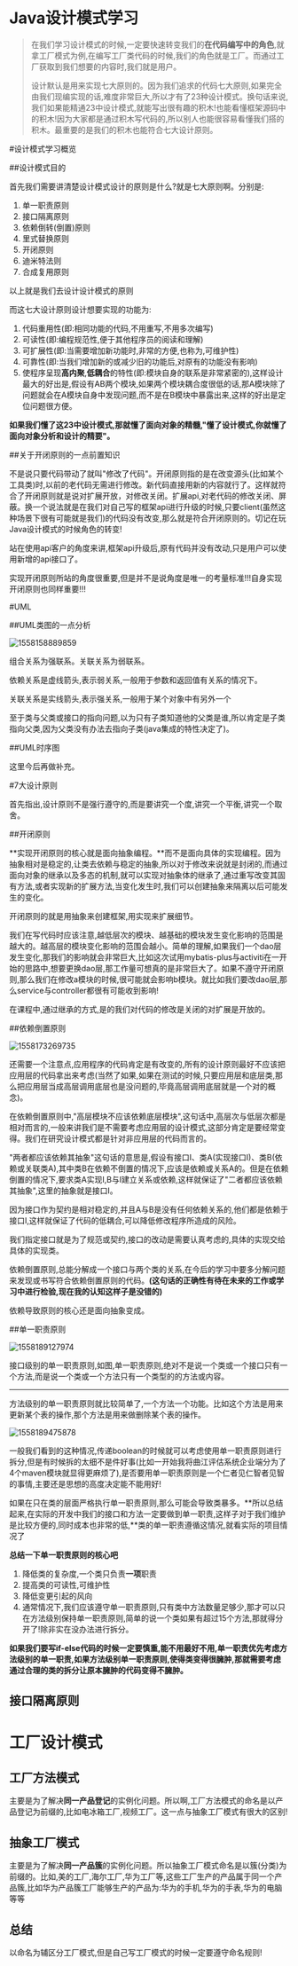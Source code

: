 # Java设计模式学习
> 在我们学习设计模式的时候,一定要快速转变我们的**在代码编写中的角色**,就拿工厂模式为例,在编写工厂类代码的时候,我们的角色就是工厂。而通过工厂获取到我们想要的内容时,我们就是用户。
>
> 设计默认是用来实现七大原则的。因为我们追求的代码七大原则,如果完全由我们现编实现的话,难度非常巨大,所以才有了23种设计模式。换句话来说,我们如果能精通23中设计模式,就能写出很有趣的积木!也能看懂框架源码中的积木!因为大家都是通过积木写代码的,所以别人也能很容易看懂我们搭的积木。最重要的是我们的积木也能符合七大设计原则。

#设计模式学习概览

##设计模式目的

首先我们需要讲清楚设计模式设计的原则是什么?就是七大原则啊。分别是:

1. 单一职责原则
2. 接口隔离原则
3. 依赖倒转(倒置)原则
4. 里式替换原则
5. 开闭原则
6. 迪米特法则
7. 合成复用原则

以上就是我们去设计设计模式的原则

而这七大设计原则设计想要实现的功能为:

1. 代码重用性(即:相同功能的代码,不用重写,不用多次编写)
2. 可读性(即:编程规范性,便于其他程序员的阅读和理解)
3. 可扩展性(即:当需要增加新功能时,非常的方便,也称为,可维护性)
4. 可靠性(即:当我们增加新的或减少旧的功能后,对原有的功能没有影响)
5. 使程序呈现**高内聚**,**低耦合**的特性(即:模块自身的联系是非常紧密的),这样设计最大的好出是,假设有AB两个模块,如果两个模块耦合度很低的话,那A模块除了问题就会在A模块自身中发现问题,而不是在B模块中暴露出来,这样的好出是定位问题很方便。

**如果我们懂了这23中设计模式,那就懂了面向对象的精髓,"懂了设计模式,你就懂了面向对象分析和设计的精要"。**

##关于开闭原则的一点前置知识

不是说只要代码带动了就叫"修改了代码"。开闭原则指的是在改变源头(比如某个工具类)时,以前的老代码无需进行修改。新代码直接用新的内容就行了。这样就符合了开闭原则就是说对扩展开放，对修改关闭。扩展api,对老代码的修改关闭、屏蔽。换一个说法就是在我们对自己写的框架api进行升级的时候,只要client(虽然这种场景下很有可能就是我们)的代码没有改变,那么就是符合开闭原则的。切记在玩Java设计模式的时候角色的转变!

站在使用api客户的角度来讲,框架api升级后,原有代码并没有改动,只是用户可以使用新增的api接口了。

实现开闭原则所站的角度很重要,但是并不是说角度是唯一的考量标准!!!自身实现开闭原则也同样重要!!!

#UML

##UML类图的一点分析

![1558158889859](assets/1558158889859.png)

组合关系为强联系。关联关系为弱联系。

依赖关系是虚线箭头,表示弱关系,一般用于参数和返回值有关系的情况下。

关联关系是实线箭头,表示强关系,一般用于某个对象中有另外一个

至于类与父类或接口的指向问题,以为只有子类知道他的父类是谁,所以肯定是子类指向父类,因为父类没有办法去指向子类(java集成的特性决定了)。

##UML时序图

这里今后再做补充。

#7大设计原则

首先指出,设计原则不是强行遵守的,而是要讲究一个度,讲究一个平衡,讲究一个取舍。

##开闭原则

**实现开闭原则的核心就是面向抽象编程。**而不是面向具体的实现编程。因为抽象相对是稳定的,让类去依赖与稳定的抽象,所以对于修改来说就是封闭的,而通过面向对象的继承以及多态的机制,就可以实现对抽象体的继承了,通过重写改变其固有方法,或者实现新的扩展方法,当变化发生时,我们可以创建抽象来隔离以后可能发生的变化。

开闭原则的就是用抽象来创建框架,用实现来扩展细节。

我们在写代码时应该注意,越低层次的模块、越基础的模块发生变化影响的范围是越大的。越高层的模块变化影响的范围会越小。简单的理解,如果我们一个dao层发生变化,那我们的影响就会非常巨大,比如这次试用mybatis-plus与activiti在一开始的思路中,想要更换dao层,那工作量可想真的是非常巨大了。如果不遵守开闭原则,那么我们在修改a模块的时候,很可能就会影响b模块。就比如我们要改dao层,那么service与controller都很有可能收到影响!

在课程中,通过继承的方式,是的我们对代码的修改是关闭的对扩展是开放的。

##依赖倒置原则

![1558173269735](assets/1558173269735.png)

还需要一个注意点,应用程序的代码肯定是有改变的,所有的设计原则最好不应该把应用层的代码拿出来考虑(当然了如果,如果在测试的时候,只要应用层和底层类,那么把应用层当成高层调用底层也是没问题的,毕竟高层调用底层就是一个对的概念)。

在依赖倒置原则中,"高层模块不应该依赖底层模块",这句话中,高层次与低层次都是相对而言的,一般来讲我们是不需要考虑应用层的设计模式,这部分肯定是要经常变得。我们在研究设计模式都是针对非应用层的代码而言的。

"两者都应该依赖其抽象"这句话的意思是,假设有接口I、类A(实现接口I)、类B(依赖或关联类A),其中类B在依赖不倒置的情况下,应该是依赖或关系A的。但是在依赖倒置的情况下,要求类A实现I,B与I建立关系或依赖,这样就保证了"二者都应该依赖其抽象",这里的抽象就是接口I。

因为接口作为契约是相对稳定的,并且A与B是没有任何依赖关系的,他们都是依赖于接口I,这样就保证了代码的低耦合,可以降低修改程序所造成的风险。

我们指定接口就是为了规范或契约,接口的改动是需要认真考虑的,具体的实现交给具体的实现类。

依赖倒置原则,总能分解成一个接口与两个类的关系,在今后的学习中要多分解问题来发现或书写符合依赖倒置原则的代码。**(这句话的正确性有待在未来的工作或学习中进行检验,现在我的认知这样子是没错的)**

依赖导致原则的核心还是面向抽象变成。

##单一职责原则

![1558189127974](assets/1558189127974.png)

接口级别的单一职责原则,如图,单一职责原则,绝对不是说一个类或一个接口只有一个方法,而是说一个类或一个方法只有一个类型的的方法或内容。

---

方法级别的单一职责原则就比较简单了,一个方法一个功能。比如这个方法是用来更新某个表的操作,那个方法是用来做删除某个表的操作。

![1558189475878](assets/1558189475878.png)

一般我们看到的这种情况,传递boolean的时候就可以考虑使用单一职责原则进行拆分,但是有时候拆的太细不是件好事(比如一开始我将曲江评估系统企业端分为了4个maven模块就显得更麻烦了),是否要用单一职责原则是一个仁者见仁智者见智的事情,主要还是思想的高度决定能不能用好!

如果在只在类的层面严格执行单一职责原则,那么可能会导致类暴多。**所以总结起来,在实际的开发中我们的接口和方法一定要做到单一职责,这样子对于我们维护是比较方便的,同时成本也非常的低,**类的单一职责遵循这情况,就看实际的项目情况了

**总结一下单一职责原则的核心吧**

1. 降低类的复杂度,一个类只负责**一项**职责
2. 提高类的可读性,可维护性
3. 降低变更引起的风向
4. 通常情况下,我们应该遵守单一职责原则,只有类中方法数量足够少,那才可以只在方法级别保持单一职责原则,简单的说一个类如果有超过15个方法,那就得分开了!除非实在没办法进行拆分。

**如果我们要写if-else代码的时候一定要慎重,能不用最好不用,单一职责优先考虑方法级别的单一职责,如果方法级别单一职责原则,使得类变得很臃肿,那就需要考虑通过合理的类的拆分让原本臃肿的代码变得不臃肿。**

## 接口隔离原则

# 工厂设计模式

## 工厂方法模式

主要是为了解决**同一产品登记**的实例化问题。所以啊,工厂方法模式的命名是以产品登记为前缀的,比如电冰箱工厂,视频工厂。这一点与抽象工厂模式有很大的区别!

## 抽象工厂模式

主要是为了解决**同一产品簇**的实例化问题。所以抽象工厂模式命名是以簇(分类)为前缀的。比如,美的工厂,海尔工厂,华为工厂等,这些工厂生产的产品属于同一个产品簇,比如华为产品簇工厂能够生产的产品为:华为的手机,华为的手表,华为的电脑等等

## 总结

以命名为辅区分工厂模式,但是自己写工厂模式的时候一定要遵守命名规则!
